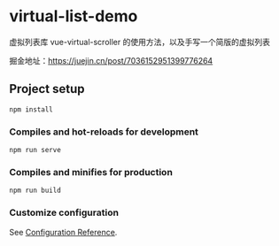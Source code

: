 # virtual-list-demo

虚拟列表库 vue-virtual-scroller 的使用方法，以及手写一个简版的虚拟列表

掘金地址：https://juejin.cn/post/7036152951399776264

## Project setup

```
npm install
```

### Compiles and hot-reloads for development
```
npm run serve
```

### Compiles and minifies for production
```
npm run build
```

### Customize configuration
See [Configuration Reference](https://cli.vuejs.org/config/).
